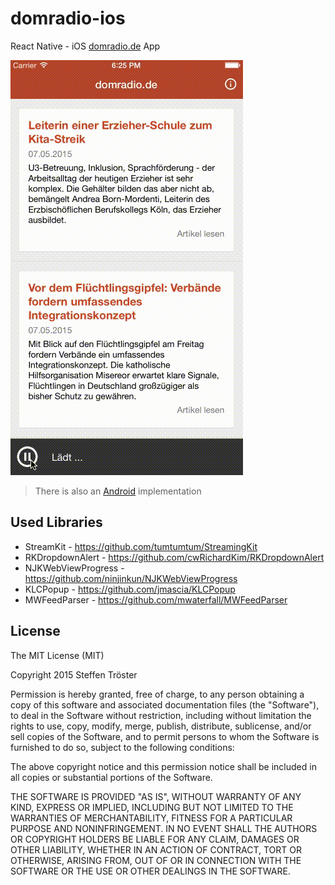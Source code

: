 # domradio-ios

React Native - iOS [domradio.de](http://domradio.de) App 

![Screenshot](screencast.gif)

> There is also an [Android](https://github.com/stetro/domradio-android) implementation

Used Libraries
--------------

* StreamKit - https://github.com/tumtumtum/StreamingKit
* RKDropdownAlert - https://github.com/cwRichardKim/RKDropdownAlert
* NJKWebViewProgress - https://github.com/ninjinkun/NJKWebViewProgress
* KLCPopup - https://github.com/jmascia/KLCPopup
* MWFeedParser - https://github.com/mwaterfall/MWFeedParser

License
-------

The MIT License (MIT)

Copyright 2015 Steffen Tröster

Permission is hereby granted, free of charge, to any person obtaining a copy
of this software and associated documentation files (the "Software"), to deal
in the Software without restriction, including without limitation the rights
to use, copy, modify, merge, publish, distribute, sublicense, and/or sell
copies of the Software, and to permit persons to whom the Software is
furnished to do so, subject to the following conditions:

The above copyright notice and this permission notice shall be included in
all copies or substantial portions of the Software.

THE SOFTWARE IS PROVIDED "AS IS", WITHOUT WARRANTY OF ANY KIND, EXPRESS OR
IMPLIED, INCLUDING BUT NOT LIMITED TO THE WARRANTIES OF MERCHANTABILITY,
FITNESS FOR A PARTICULAR PURPOSE AND NONINFRINGEMENT. IN NO EVENT SHALL THE
AUTHORS OR COPYRIGHT HOLDERS BE LIABLE FOR ANY CLAIM, DAMAGES OR OTHER
LIABILITY, WHETHER IN AN ACTION OF CONTRACT, TORT OR OTHERWISE, ARISING FROM,
OUT OF OR IN CONNECTION WITH THE SOFTWARE OR THE USE OR OTHER DEALINGS IN
THE SOFTWARE.
